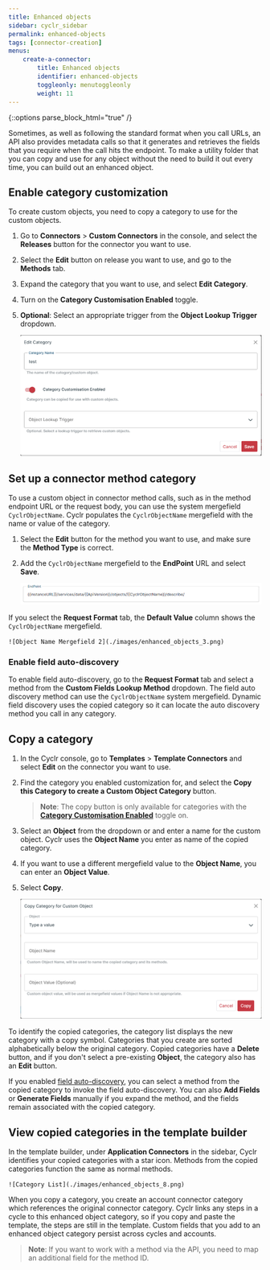 ```yaml
---
title: Enhanced objects
sidebar: cyclr_sidebar
permalink: enhanced-objects
tags: [connector-creation]
menus:
    create-a-connector:
        title: Enhanced objects
        identifier: enhanced-objects
        toggleonly: menutoggleonly
        weight: 11
---
```

{::options parse_block_html="true" /}
<section class="card">

Sometimes, as well as following the standard format when you call URLs, an API also provides metadata calls so that it generates and retrieves the fields that you require when the call hits the endpoint. To make a utility folder that you can copy and use for any object without the need to build it out every time, you can build out an enhanced object.

## Enable category customization

To create custom objects, you need to copy a category to use for the custom objects. 

1. Go to **Connectors** > **Custom Connectors** in the console, and select the **Releases** button for the connector you want to use.
2. Select the **Edit** button on release you want to use, and go to the **Methods** tab. 
3. Expand the category that you want to use, and select **Edit Category**.
4. Turn on the **Category Customisation Enabled** toggle.
5. **Optional**: Select an appropriate trigger from the **Object Lookup Trigger** dropdown.

    ![Object Lookup Trigger](./images/enhanced_objects_1.png)

</section>
<section class="card">

## Set up a connector method category

To use a custom object in connector method calls, such as in the method endpoint URL or the request body, you can use the system mergefield `CyclrObjectName`. Cyclr populates the `CyclrObjectName` mergefield with the name or value of the category.

1. Select the **Edit** button for the method you want to use, and make sure the **Method Type** is correct.
2. Add the `CyclrObjectName` mergefield to the **EndPoint** URL and select **Save**.

    ![Example EndPoint: {{instanceURL}}/services/data/{{ApiVersion}}/objects/{{CyclrObjectName}}/describe/.](./images/enhanced_objects_2.png)

If you select the **Request Format** tab, the **Default Value** column shows the `CyclrObjectName` mergefield.

    ![Object Name Mergefield 2](./images/enhanced_objects_3.png)

### Enable field auto-discovery

To enable field auto-discovery, go to the **Request Format** tab and select a method from the **Custom Fields Lookup Method** dropdown. The field auto discovery method can use the `CyclrObjectName` system mergefield. Dynamic field discovery uses the copied category so it can locate the auto discovery method you call in any category.

</section>
<section class="card">

## Copy a category

1. In the Cyclr console, go to **Templates** > **Template Connectors** and select **Edit** on the connector you want to use.
2. Find the category you enabled customization for, and select the **Copy this Category to create a Custom Object Category** button.
    > **Note**: The copy button is only available for categories with the [**Category Customisation Enabled**](#enable-category-customization) toggle on.
    
3. Select an **Object** from the dropdown or and enter a name for the custom object. Cyclr uses the **Object Name** you enter as name of the copied category.
4. If you want to use a different mergefield value to the **Object Name**, you can enter an **Object Value**. 
5. Select **Copy**.

    ![Copy Category Modal](./images/enhanced_objects_5.png)

To identify the copied categories, the category list displays the new category with a copy symbol. Categories that you create are sorted alphabetically below the original category. Copied categories have a **Delete** button, and if you don't select a pre-existing **Object**, the category also has an **Edit** button.

If you enabled [field auto-discovery](#enable-field-auto-discovery), you can select a method from the copied category to invoke the field auto-discovery. You can also **Add Fields** or **Generate Fields** manually if you expand the method, and the fields remain associated with the copied category.

</section>
<section class="card">

## View copied categories in the template builder

In the template builder, under **Application Connectors** in the sidebar, Cyclr identifies your copied categories with a star icon. Methods from the copied categories function the same as normal methods.

    ![Category List](./images/enhanced_objects_8.png)


When you copy a category, you create an account connector category which references the original connector category. Cyclr links any steps in a cycle to this enhanced object category, so if you copy and paste the template, the steps are still in the template. Custom fields that you add to an enhanced object category persist across cycles and accounts. 

> **Note**: If you want to work with a method via the API, you need to map an additional field for the method ID.

</section>
